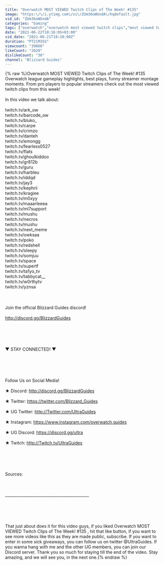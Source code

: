 ```yaml
---
title: "Overwatch MOST VIEWED Twitch Clips of The Week! #135"
image: "https:\/\/i.ytimg.com\/vi\/ZUm36oWUxdA\/hqdefault.jpg"
vid_id: "ZUm36oWUxdA"
categories: "Gaming"
tags: ["overwatch","overwatch most viewed twitch clips","most viewed twitch clips"]
date: "2021-06-22T10:16:05+03:00"
vid_date: "2021-06-21T18:10:00Z"
duration: "PT21M35S"
viewcount: "39860"
likeCount: "2020"
dislikeCount: "30"
channel: "Blizzard Guides"
---
```

{% raw %}Overwatch MOST VIEWED Twitch Clips of The Week! #135 Overwatch league gameplay highlights, best plays, funny streamer montage moments. From pro players to popular streamers check out the most viewed twitch clips from this week!<br /><br />In this video we talk about: <br /><br />twitch.tv/ark_ow<br />twitch.tv/barcode_ow<br />twitch.tv/bluko_<br />twitch.tv/carpe<br />twitch.tv/crimzo<br />twitch.tv/danteh<br />twitch.tv/emongg<br />twitch.tv/fearless0527<br />twitch.tv/flats<br />twitch.tv/ghoulkiddoo<br />twitch.tv/gr812b<br />twitch.tv/guru<br />twitch.tv/harbleu<br />twitch.tv/iddqd<br />twitch.tv/jay3<br />twitch.tv/kephrii<br />twitch.tv/kragiee<br />twitch.tv/m0xyy<br />twitch.tv/maaarleeea<br />twitch.tv/ml7support<br />twitch.tv/mushu<br />twitch.tv/necros<br />twitch.tv/mushu<br />twitch.tv/next_meme<br />twitch.tv/owksaa<br />twitch.tv/poko<br />twitch.tv/redshell<br />twitch.tv/sleepy<br />twitch.tv/somjuu<br />twitch.tv/space<br />twitch.tv/supertf<br />twitch.tv/ta1yo_tv<br />twitch.tv/tabbycat__<br />twitch.tv/w0rthytv<br />twitch.tv/yznsa<br /><br /><br /><br />Join the official Blizzard Guides discord!<br /><br /><a rel="nofollow" target="blank" href="http://discord.gg/BlizzardGuides">http://discord.gg/BlizzardGuides</a><br /><br /><br /><br /><br /><br />▼ STAY CONNECTED! ▼<br /><br /><br /><br /><br /><br />Follow Us on Social Media!<br /><br />★ Discord: <a rel="nofollow" target="blank" href="http://discord.gg/BlizzardGuides">http://discord.gg/BlizzardGuides</a><br /><br />★ Twitter: <a rel="nofollow" target="blank" href="https://twitter.com/Blizzard_Guides">https://twitter.com/Blizzard_Guides</a><br /><br />★ UG Twitter: <a rel="nofollow" target="blank" href="http://Twitter.com/UltraGuides">http://Twitter.com/UltraGuides</a><br /><br />★ Instagram: <a rel="nofollow" target="blank" href="https://www.instagram.com/overwatch.guides">https://www.instagram.com/overwatch.guides</a><br /><br />★ UG Discord: <a rel="nofollow" target="blank" href="https://discord.gg/ultra">https://discord.gg/ultra</a><br /><br />★ Twitch: <a rel="nofollow" target="blank" href="http://Twitch.tv/UltraGuides">http://Twitch.tv/UltraGuides</a><br /><br /><br /><br /><br /><br />Sources:<br /><br /><br /><br />___________________________________________<br /><br /><br /><br /><br /><br />That just about does it for this video guys, if you liked Overwatch MOST VIEWED Twitch Clips of The Week! #135 , hit that like button, if you want to see more videos like this as they are made public, subscribe. If you want to enter in some sick giveaways, you can follow us on twitter @UltraGuides. If you wanna hang with me and the other UG members, you can join our Discord server.  Thank you so much for staying till the end of the video. Stay amazing, and we will see you, in the next one.{% endraw %}
